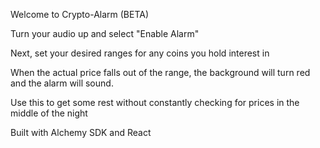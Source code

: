 Welcome to Crypto-Alarm (BETA)

Turn your audio up and select "Enable Alarm"

Next, set your desired ranges for any coins you hold interest in

When the actual price falls out of the range, the background will turn red and the alarm will sound.

Use this to get some rest without constantly checking for prices in the middle of the night

Built with Alchemy SDK and React
